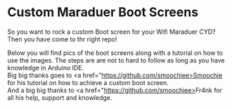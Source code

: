 # Custom Maraduer Boot Screens

So you want to rock a custom Boot screen for your Wifi Maraduer CYD? Then you have come to thr right repo!

Below you will find pics of the boot screens along with a tutorial on how to use the images. The steps are are not to hard to follow as long as you have knowledge in Arduino IDE.<br>
Big big thanks goes to <a href="https://github.com/smoochiee>Smoochie</a> for his tutorial on how to achieve a custom boot screen. <br> And a big big thanks to <a href="https://github.com/smoochiee></a>Fr4nk</a> for all his help, support and knowledge.



